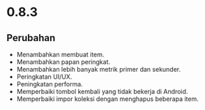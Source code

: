 # 0.8.3

## Perubahan

- Menambahkan membuat item.
- Menambahkan papan peringkat.
- Menambahkan lebih banyak metrik primer dan sekunder.
- Peringkatan UI/UX.
- Peningkatan performa.
- Memperbaiki tombol kembali yang tidak bekerja di Android.
- Memperbaiki impor koleksi dengan menghapus beberapa item.

